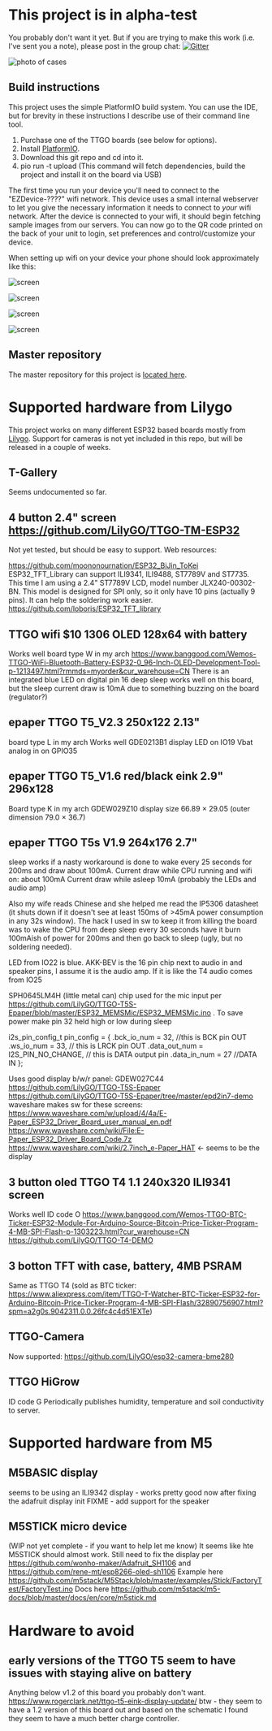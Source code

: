 # This project is in alpha-test

You probably don't want it yet. But if you are trying to make this work (i.e. I've sent you a note), please post in the group chat: [![Gitter](https://badges.gitter.im/ezdevice/esp32-client.svg)](https://gitter.im/ezdevice/esp32-client?utm_source=badge&utm_medium=badge&utm_campaign=pr-badge)

![photo of cases](/doc/cases.jpg)

## Build instructions

This project uses the simple PlatformIO build system. You can use the IDE, but for brevity
in these instructions I describe use of their command line tool.

1. Purchase one of the TTGO boards (see below for options).
2. Install [PlatformIO](https://platformio.org/).
3. Download this git repo and cd into it.
4. pio run -t upload (This command will fetch dependencies, build the project and install it on the board via USB)

The first time you run your device you'll need to connect to the "EZDevice-????" wifi network. This device uses a small internal webserver to let you give the necessary information it needs to connect to _your_ wifi network. After the device is connected to your wifi, it should begin fetching sample images from our servers. You can now go to the QR code printed on the back of your unit to login, set preferences and control/customize your device.

When setting up wifi on your device your phone should look approximately like this:

![screen](/doc/screen1.png)

![screen](/doc/screen2.png)

![screen](/doc/screen3.png)

![screen](/doc/screen4.png)

## Master repository

The master repository for this project is [located here](https://github.com/geeksville/ezdevice-esp32).

# Supported hardware from Lilygo

This project works on many different ESP32 based boards mostly from [Lilygo](http://www.lilygo.cn/). Support for cameras is not yet included in this repo, but will be released in a couple of weeks.

## T-Gallery

Seems undocumented so far.

## 4 button 2.4" screen <https://github.com/LilyGO/TTGO-TM-ESP32>

Not yet tested, but should be easy to support. Web resources:

<https://github.com/moononournation/ESP32_BiJin_ToKei>
ESP32_TFT_Library can support ILI9341, ILI9488, ST7789V and ST7735. This time I am using a 2.4" ST7789V LCD, model number JLX240-00302-BN. This model is designed for SPI only, so it only have 10 pins (actually 9 pins). It can help the soldering work easier.
<https://github.com/loboris/ESP32_TFT_library>

## TTGO wifi \$10 1306 OLED 128x64 with battery

Works well
board type W in my arch
https://www.banggood.com/Wemos-TTGO-WiFi-Bluetooth-Battery-ESP32-0_96-Inch-OLED-Development-Tool-p-1213497.html?rmmds=myorder&cur_warehouse=CN
There is an integrated blue LED on digital pin 16
deep sleep works well on this board, but the sleep current draw is 10mA due to something buzzing on the board (regulator?)

## epaper TTGO T5_V2.3 250x122 2.13"

board type L in my arch
Works well
GDE0213B1 display
LED on IO19
Vbat analog in on GPIO35

## epaper TTGO T5_V1.6 red/black eink 2.9" 296x128

Board type K in my arch
GDEW029Z10
display size 66.89 × 29.05 (outer dimension 79.0 × 36.7)

## epaper TTGO T5s V1.9 264x176 2.7"

sleep works if a nasty workaround is done to wake every 25 seconds for 200ms and draw about 100mA.
Current draw while CPU running and wifi on: about 100mA
Current draw while asleep 10mA (probably the LEDs and audio amp)

Also my wife reads Chinese and she helped me read the IP5306 datasheet (it shuts down if it doesn't see at least 150ms of >45mA power consumption in any 32s window). The hack I used in sw to keep it from killing the board was to wake the CPU from deep sleep every 30 seconds have it burn 100mAish of power for 200ms and then go back to sleep (ugly, but no soldering needed).

LED from IO22 is blue.
AKK-BEV is the 16 pin chip next to audio in and speaker pins, I assume it is the audio amp. If it is like the T4 audio comes from IO25

SPH0645LM4H (little metal can) chip used for the mic input per https://github.com/LilyGO/TTGO-T5S-Epaper/blob/master/ESP32_MEMSMic/ESP32_MEMSMic.ino . To save power make pin 32 held high or low during sleep

i2s_pin_config_t pin_config = {
.bck_io_num = 32, //this is BCK pin OUT
.ws_io_num = 33, // this is LRCK pin OUT
.data_out_num = I2S_PIN_NO_CHANGE, // this is DATA output pin
.data_in_num = 27 //DATA IN
};

Uses good display b/w/r panel: GDEW027C44
<https://github.com/LilyGO/TTGO-T5S-Epaper>
<https://github.com/LilyGO/TTGO-T5S-Epaper/tree/master/epd2in7-demo>
waveshare makes sw for these screens: <https://www.waveshare.com/w/upload/4/4a/E-Paper_ESP32_Driver_Board_user_manual_en.pdf>
<https://www.waveshare.com/wiki/File:E-Paper_ESP32_Driver_Board_Code.7z>
<https://www.waveshare.com/wiki/2.7inch_e-Paper_HAT> &lt;- seems to be the display

## 3 button oled TTGO T4 1.1 240x320 ILI9341 screen

Works well
ID code O
<https://www.banggood.com/Wemos-TTGO-BTC-Ticker-ESP32-Module-For-Arduino-Source-Bitcoin-Price-Ticker-Program-4-MB-SPI-Flash-p-1303223.html?cur_warehouse=CN>
<https://github.com/LilyGO/TTGO-T4-DEMO>

## 3 botton TFT with case, battery, 4MB PSRAM

Same as TTGO T4
(sold as BTC ticker: https://www.aliexpress.com/item/TTGO-T-Watcher-BTC-Ticker-ESP32-for-Arduino-Bitcoin-Price-Ticker-Program-4-MB-SPI-Flash/32890756907.html?spm=a2g0s.9042311.0.0.26fc4c4d51EXTe)

## TTGO-Camera

Now supported: https://github.com/LilyGO/esp32-camera-bme280

## TTGO HiGrow

ID code G
Periodically publishes humidity, temperature and soil conductivity to server.

# Supported hardware from M5

## M5BASIC display

seems to be using an ILI9342 display - works pretty good now after fixing the adafruit display init
FIXME - add support for the speaker

## M5STICK micro device

(WIP not yet complete - if you want to help let me know)
It seems like hte M5STICK should almost work. Still need to fix the display per https://github.com/wonho-maker/Adafruit_SH1106 and https://github.com/rene-mt/esp8266-oled-sh1106
Example here https://github.com/m5stack/M5Stack/blob/master/examples/Stick/FactoryTest/FactoryTest.ino
Docs here https://github.com/m5stack/m5-docs/blob/master/docs/en/core/m5stick.md

# Hardware to avoid

## early versions of the TTGO T5 seem to have issues with staying alive on battery

Anything below v1.2 of this board you probably don't want.
https://www.rogerclark.net/ttgo-t5-eink-display-update/
btw - they seem to have a 1.2 version of this board out and based on the schematic I found they seem to have a much better charge controller.
